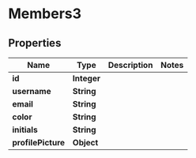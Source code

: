 

# Members3


## Properties

| Name | Type | Description | Notes |
|------------ | ------------- | ------------- | -------------|
|**id** | **Integer** |  |  |
|**username** | **String** |  |  |
|**email** | **String** |  |  |
|**color** | **String** |  |  |
|**initials** | **String** |  |  |
|**profilePicture** | **Object** |  |  |



